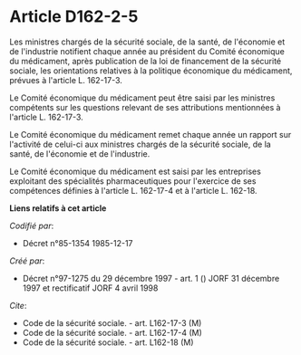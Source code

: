 # Article D162-2-5

Les ministres chargés de la sécurité sociale, de la santé, de l'économie et de l'industrie notifient chaque année au
président du Comité économique du médicament, après publication de la loi de financement de la sécurité sociale, les
orientations relatives à la politique économique du médicament, prévues à l'article L. 162-17-3.

Le Comité économique du médicament peut être saisi par les ministres compétents sur les questions relevant de ses
attributions mentionnées à l'article L. 162-17-3.

Le Comité économique du médicament remet chaque année un rapport sur l'activité de celui-ci aux ministres chargés de la
sécurité sociale, de la santé, de l'économie et de l'industrie.

Le Comité économique du médicament est saisi par les entreprises exploitant des spécialités pharmaceutiques pour l'exercice
de ses compétences définies à l'article L. 162-17-4 et à l'article L. 162-18.

**Liens relatifs à cet article**

_Codifié par_:

  - Décret n°85-1354 1985-12-17

_Créé par_:

  - Décret n°97-1275 du 29 décembre 1997 - art. 1 () JORF 31 décembre 1997 et rectificatif JORF 4 avril 1998

_Cite_:

  - Code de la sécurité sociale. - art. L162-17-3 (M)
  - Code de la sécurité sociale. - art. L162-17-4 (M)
  - Code de la sécurité sociale. - art. L162-18 (M)
